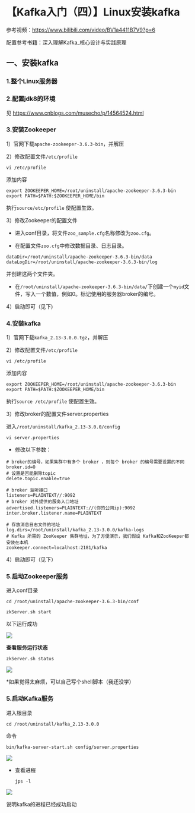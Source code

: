 # 【Kafka入门（四）】Linux安装kafka

参考视频：https://www.bilibili.com/video/BV1a4411B7V9?p=6

配置参考书籍：深入理解Kafka_核心设计与实践原理



## 一、安装kafka

### 1.整个Linux服务器

### 2.配置jdk8的环境

见 https://www.cnblogs.com/musecho/p/14564524.html



### 3.安装Zookeeper

1）官网下载`apache-zookeeper-3.6.3-bin`，并解压



2）修改配置文件`/etc/profile`

```
vi /etc/profile
```

添加内容

```
export ZOOKEEPER_HOME=/root/uninstall/apache-zookeeper-3.6.3-bin
export PATH=$PATH:$ZOOKEEPER_HOME/bin
```

执行`source/etc/profile` 使配置生效。



3）修改Zookeeper的配置文件

- 进入conf目录，将文件`zoo_sample.cfg`名称修改为`zoo.cfg`。

- 在配置文件`zoo.cfg`中修改数据目录、日志目录。

```
dataDir=/root/uninstall/apache-zookeeper-3.6.3-bin/data
dataLogDir=/root/uninstall/apache-zookeeper-3.6.3-bin/log
```

并创建这两个文件夹。

- 在`/root/uninstall/apache-zookeeper-3.6.3-bin/data/`下创建一个`myid`文件，写入一个数值，例如0。标记使用的服务器broker的编号。



4）启动即可（见下)



### 4.安装kafka

1）官网下载`kafka_2.13-3.0.0.tgz`，并解压



2）修改配置文件`/etc/profile`

```
vi /etc/profile
```

添加内容

```
export ZOOKEEPER_HOME=/root/uninstall/apache-zookeeper-3.6.3-bin
export PATH=$PATH:$ZOOKEEPER_HOME/bin
```

执行`source /etc/profile` 使配置生效。



3）修改broker的配置文件server.properties

进入`/root/uninstall/kafka_2.13-3.0.0/config`

`vi server.properties`

- 修改以下参数：

```
# broker的编号，如果集群中有多个 broker ，则每个 broker 的编号需要设置的不同
broker.id=O 
# 设置是否能删除topic
delete.topic.enable=true

# broker 监听接口
listeners=PLAINTEXT//:9092
# broker 对外提供的服务入口地址
advertised.listeners=PLAINTEXT://(你的公网ip):9092
inter.broker.listener.name=PLAINTEXT

# 存放消息日志文件的地址
log.dirs=/root/uninstall/kafka_2.13-3.0.0/kafka-logs
# Kafka 所需的 ZooKeeper 集群地址，为了方便演示，我们假设 Kafka和ZooKeeper都安装在本机
zookeeper.connect=localhost:2181/kafka
```



4）启动即可（见下）



### 5.启动Zookeeper服务

进入conf目录

```
cd /root/uninstall/apache-zookeeper-3.6.3-bin/conf
```

```
zkServer.sh start
```

以下运行成功

![](https://img2020.cnblogs.com/blog/1491599/202110/1491599-20211029180317120-1375883327.png)



**查看服务运行状态**

```
zkServer.sh status
```

![](https://img2020.cnblogs.com/blog/1491599/202110/1491599-20211029180539237-391382512.png)



*如果觉得太麻烦，可以自己写个shell脚本（我还没学）



### 5.启动Kafka服务

进入根目录

```
cd /root/uninstall/kafka_2.13-3.0.0
```

命令

```
bin/kafka-server-start.sh config/server.properties
```

![](https://img2020.cnblogs.com/blog/1491599/202111/1491599-20211101094637062-1193454793.png)



- 查看进程

  ```
  jps -l
  ```

![](https://img2020.cnblogs.com/blog/1491599/202111/1491599-20211101094917254-887249483.png)

说明kafka的进程已经成功启动
